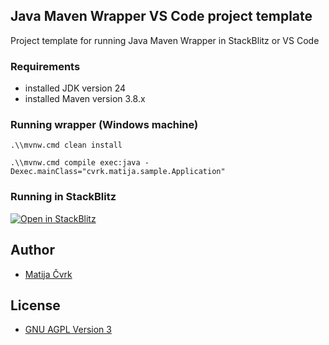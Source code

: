 ## Java Maven Wrapper VS Code project template

Project template for running Java Maven Wrapper in StackBlitz or VS Code

### Requirements

- installed JDK version 24
- installed Maven version 3.8.x

### Running wrapper (Windows machine)

```shell
.\\mvnw.cmd clean install
```
```shell
.\\mvnw.cmd compile exec:java -Dexec.mainClass="cvrk.matija.sample.Application"
```

### Running in StackBlitz

[![Open in StackBlitz](https://developer.stackblitz.com/img/open_in_stackblitz.svg)](https://stackblitz.com/github/traVaulta/java-maven-wrapper-vs-code)

## Author

- [Matija Čvrk](https://hr.linkedin.com/in/matija-%C4%8Dvrk-1388b3101/)

## License

- [GNU AGPL Version 3](./LICENSE)
